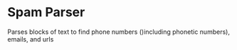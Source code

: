 # Spam Parser
Parses blocks of text to find phone numbers ()including phonetic numbers), emails, and urls
